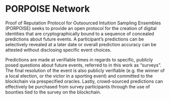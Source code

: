 # PORPOISE Network

Proof of Reputation Protocol for Outsourced Intuition Sampling Ensembles (PORPOISE) seeks to provide an open protocol for the creation of digital identities that are cryptographically bound to a sequence of concealed predictions about future events. A participant’s predictions can be selectively revealed at a later date or overall prediction accuracy can be attested without disclosing specific event choices. 

Predictions are made at verifiable times in regards to specific, publicly posed questions about future events, referred to in this work as “surveys”. The final resolution of the event is also publicly verifiable (e.g. the winner of a local election, or the victor in a sporting event) and committed to the blockchain via prespecified oracles. Lastly, crowd-sourced predictions can effectively be purchased from survey participants through the use of bounties tied to the survey on the blockchain.
